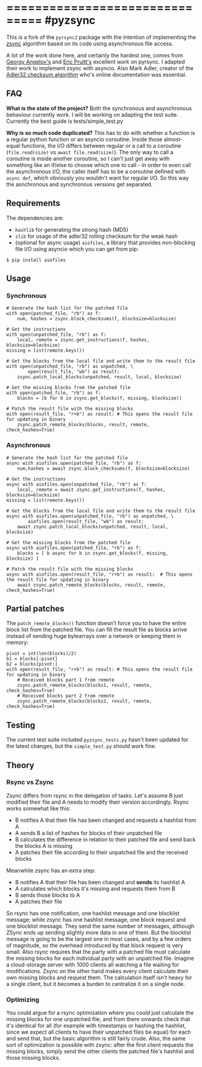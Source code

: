 ===============================
#pyzsync
===============================
This is a fork of the `pyrsync2` package with the intention of implementing the [zsync](http://zsync.moria.org.uk/) algorithm based on its code using asynchronous file access.

A lot of the work done here, and certainly the hardest one, comes from [Georgy Angelov's](https://github.com/georgyangelov/pyrsync) and [Eric Pruitt's](http://code.activestate.com/recipes/577518-rsync-algorithm/) excellent work on pyrsync. I adapted their work to implement zsync with asyncio. Also Mark Adler, creator of the [Adler32 checksum algorithm](https://en.wikipedia.org/wiki/Adler-32) who's online documentation was essential.

## FAQ
**What is the state of the project?**
Both the synchronous and asynchronous behaviour currently work.
I will be working on adapting the test suite. Currently the best guide is tests/simple_test.py

**Why is so much code duplicated?**
This has to do with whether a function is a regular python function or an asyncio coroutine. Inside those almost-equal functions, the I/O differs between regular or a call to a coroutine (`file.read(size)` vs `await file.read(size)`). The only way to call a coroutine is inside another coroutine, so I can't just get away with something like an if/else to choose which one to call - in order to even call the asynchronous I/O, the caller itself has to be a coroutine defined with `async def`, which obviously you wouldn't want for regular I/O. So this way the asnchronous and synchronous versions get separated.

## Requirements
The dependencies are:
* `hashlib` for generating the strong hash (MD5) 
* `zlib` for usage of the adler32 rolling checksum for the weak hash
* (optional for async usage) `aiofiles`, a library that provides non-blocking file I/O using asyncio which you can get from pip:
```
$ pip install aiofiles
```

## Usage

### Synchronous
```
# Generate the hash list for the patched file
with open(patched_file, "rb") as f:
	num, hashes = zsync.block_checksums(f, blocksize=blocksize)

# Get the instructions
with open(unpatched_file, "rb") as f:
	local, remote = zsync.get_instructions(f, hashes, blocksize=blocksize)
missing = list(remote.keys())

# Get the blocks from the local file and write them to the result file
with open(unpatched_file, "rb") as unpatched, \
		open(result_file, "wb") as result:
	zsync.patch_local_blocks(unpatched, result, local, blocksize)

# Get the missing blocks from the patched file
with open(patched_file, "rb") as f:
	blocks = [b for b in zsync.get_blocks(f, missing, blocksize)]

# Patch the result file with the missing blocks
with open(result_file, "r+b") as result: # This opens the result file for updating in binary
	zsync.patch_remote_blocks(blocks, result, remote, check_hashes=True)
```
### Asynchronous
```
# Generate the hash list for the patched file
async with aiofiles.open(patched_file, "rb") as f:
	num,hashes = await zsync.block_checksums(f, blocksize=blocksize)

# Get the instructions
async with aiofiles.open(unpatched_file, "rb") as f:
	local, remote = await zsync.get_instructions(f, hashes, blocksize=blocksize)
missing = list(remote.keys())

# Get the blocks from the local file and write them to the result file
async with aiofiles.open(unpatched_file, "rb") as unpatched, \
		aiofiles.open(result_file, "wb") as result:
	await zsync.patch_local_blocks(unpatched, result, local, blocksize)

# Get the missing blocks from the patched file
async with aiofiles.open(patched_file, "rb") as f:
	blocks = [ b async for b in zsync.get_blocks(f, missing, blocksize) ]

# Patch the result file with the missing blocks
async with aiofiles.open(result_file, "r+b") as result:  # This opens the result file for updating in binary
	await zsync.patch_remote_blocks(blocks, result, remote, check_hashes=True)
```

## Partial patches
The `patch_remote_blocks()` function doesn't force you to have the entire block list from the patched file. You can fill the result file as blocks arrive instead of sending huge bytearrays over a network or keeping them in memory:
```
pivot = int(len(blocks)/2)
b1 = blocks[:pivot]
b2 = blocks[pivot:]
with open(result_file, "r+b") as result: # This opens the result file for updating in binary
    # Received blocks part 1 from remote
	zsync.patch_remote_blocks(blocks1, result, remote, check_hashes=True)
	# Received blocks part 2 from remote
	zsync.patch_remote_blocks(blocks2, result, remote, check_hashes=True)
```

## Testing
The current test suite included `pyzsync_tests.py` hasn't been updated for the latest changes, but the `simple_test.py` should work fine.

## Theory
### Rsync vs Zsync
Zsync differs from rsync in the delegation of tasks. Let's assume B just modified their file and A needs to modify their version accordingly. Rsync works somewhat like this:

* B notifies A that their file has been changed and requests a hashlist from A
* A sends B a list of hashes for blocks of their unpatched file
* B calculates the difference in relation to their patched file and send back the blocks A is missing
* A patches their file according to their unpatched file and the received blocks

Meanwhile zsync has an extra step:

* B notifies A that their file has been changed and **sends** its hashlist A
* A calculates which blocks it's missing and requests them from B
* B sends those blocks to A
* A patches their file

So rsync has one notification, one hashlist message and one blocklist message; while zsync has one hashlist message, one block request and one blocklist message. They send the same number of messages, although ZSync ends up sending slightly more data in one of them. But the blocklist message is going to be the largest one in most cases, and by a few orders of magnitude, so the overhead introduced by that block request is very small.
Also rsync requires that the party with a patched file must calculate the missing blocks for each individual party with an unpatched file. Imagine a cloud-storage server with 1000 clients all watching a file waiting for modifications. Zsync on the other hand makes every client calculate their own missing blocks and request them. The calculation itself isn't heavy for a single client, but it becomes a burden to centralize it on a single node.

### Optimizing

You could argue for a rsync optimization where you could just calculate the missing blocks for one unpatched file, and from there onwards check that it's identical for all (for example with timestamps or hashing the hashlist, since we expect all clients to have their unpatched files be equal) for each and send that, but the basic algorithm is still fairly crude. Also, the same sort of optimization is possible with zsync: after the first client requests the missing blocks, simply send the other clients the patched file's hashlist and those missing blocks.
